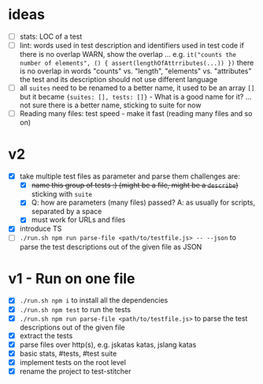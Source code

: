 # ideas
- [ ] stats: LOC of a test
- [ ] lint: words used in test description and identifiers used in test code
      if there is no overlap WARN, show the overlap ...
      e.g. `it("counts the number of elements", () { assert(lengthOfAttrributes(...)) })`
      there is no overlap in words "counts" vs. "length", "elements" vs. "attributes"
      the test and its description should not use different language
- [ ] all `suites` need to be renamed to a better name, it used to be
      an array `[]` but it became `{suites: [], tests: []}` - What is a good name for it?
      ... not sure there is a better name, sticking to suite for now
- [ ] Reading many files: test speed - make it fast (reading many files and so on)

# v2
- [x] take multiple test files as parameter and parse them
      challenges are:
   - [x] ~~name this group of tests :) (might be a file, might be a `describe`)~~ sticking with `suite`
   - [x] Q: how are parameters (many files) passed? 
         A: as usually for scripts, separated by a space
   - [x] must work for URLs and files
- [x] introduce TS
- [ ] `./run.sh npm run parse-file <path/to/testfile.js> -- --json` to parse the test descriptions out of the given file as JSON

# v1 - Run on one file
- [x] `./run.sh npm i` to install all the dependencies
- [x] `./run.sh npm test` to run the tests
- [x] `./run.sh npm run parse-file <path/to/testfile.js>` to parse the test descriptions out of the given file 
- [x] extract the tests
- [x] parse files over http(s), e.g. jskatas katas, jslang katas
- [x] basic stats, #tests, #test suite
- [x] implement tests on the root level
- [x] rename the project to test-stitcher